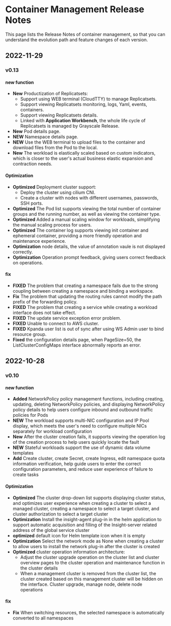 # Container Management Release Notes

This page lists the Release Notes of container management, so that you can understand the evolution path and feature changes of each version.

## 2022-11-29

### v0.13

#### new function

- **New** Productization of Replicatsets:
    - Support using WEB terminal (CloudTTY) to manage Replicatsets.
    - Support viewing Replicatsets monitoring, logs, Yaml, events, containers.
    - Support viewing Replicatsets details.
    - Linked with **Application Workbench**, the whole life cycle of Replicatsets is managed by Grayscale Release.
- **New** Pod details page.
- **NEW** Namespace details page.
- **NEW** Use the WEB terminal to upload files to the container and download files from the Pod to the local.
- **New** The workload is elastically scaled based on custom indicators, which is closer to the user's actual business elastic expansion and contraction needs.

#### Optimization

- **Optimized** Deployment cluster support:
    - Deploy the cluster using cilium CNI.
    - Create a cluster with nodes with different usernames, passwords, SSH ports.
- **Optimized** The Pod list supports viewing the total number of container groups and the running number, as well as viewing the container type.
- **Optimized** Added a manual scaling window for workloads, simplifying the manual scaling process for users.
- **Optimized** The container log supports viewing init container and ephemeral container, providing a more friendly operation and maintenance experience.
- **Optimization** node details, the value of annotation vaule is not displayed correctly.
- **Optimization** Operation prompt feedback, giving users correct feedback on operations.

#### fix

- **FIXED** The problem that creating a namespace fails due to the strong coupling between creating a namespace and binding a workspace.
- **Fix** The problem that updating the routing rules cannot modify the path prefix of the forwarding policy.
- **FIXED** The problem that creating a service while creating a workload interface does not take effect.
- **FIXED** The update service exception error problem.
- **FIXED** Unable to connect to AWS cluster.
- **FIXED** Kpanda user list is out of sync after using WS Admin user to bind resource group.
- **Fixed** the configuration details page, when PageSize=50, the ListClusterConfigMaps interface abnormally reports an error.

## 2022-10-28

### v0.10

#### new function

- **Added** NetworkPolicy policy management functions, including creating, updating, deleting NetworkPolicy policies, and displaying NetworkPolicy policy details to help users configure inbound and outbound traffic policies for Pods
- **NEW** The workload supports multi-NIC configuration and IP Pool display, which meets the user's need to configure multiple NICs separately for workload configuration
- **New** After the cluster creation fails, it supports viewing the operation log of the creation process to help users quickly locate the fault
- **NEW** Stateful workloads support the use of dynamic data volume templates
- **Add** Create cluster, create Secret, create Ingress, edit namespace quota information verification, help guide users to enter the correct configuration parameters, and reduce user experience of failure to create tasks

#### Optimization

- **Optimized** The cluster drop-down list supports displaying cluster status, and optimizes user experience when creating a cluster to select a managed cluster, creating a namespace to select a target cluster, and cluster authorization to select a target cluster
- **Optimization** Install the insight-agent plug-in in the helm application to support automatic acquisition and filling of the Insight-server related address of the global service cluster
- **optimized** default icon for Helm template icon when it is empty
- **Optimization** Select the network mode as None when creating a cluster to allow users to install the network plug-in after the cluster is created
- **Optimized** cluster operation information architecture:
    - Adjust the cluster upgrade operation on the cluster list and cluster overview pages to the cluster operation and maintenance function in the cluster details
    - When a management cluster is removed from the cluster list, the cluster created based on this management cluster will be hidden on the interface. Cluster upgrade, manage node, delete node operations

#### fix

- **Fix** When switching resources, the selected namespace is automatically converted to all namespaces